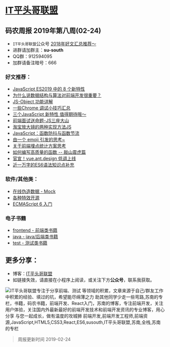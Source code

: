 
# [IT平头哥联盟](https://susouth.com/ "@IT·平头哥联盟，码农书籍，苏南的专栏")

##  码农周报 2019年第八周(02-24)

+ `IT平头哥联盟`公众号 [2018年好文汇总推荐～](https://mp.weixin.qq.com/s/-BA4X3ScSSpsZRrUCyTuBw)
+ 进群请加群主：**su-south**
+ QQ群：912594095 
+ 加群请备注暗号：666 

### 好文推荐：
+ [JavaScript ES2019 中的 8 个新特性
](https://juejin.im/post/5c6b6913e51d45209a1ca03c)
+ [为什么说数据结构与算法对前端开发很重要？](https://mp.weixin.qq.com/s/G2QRaZaM0Qy0fayCGLM8Xw)
+ [JS-Object 功能详解](https://segmentfault.com/a/1190000018252193)
+ [一些Chrome 调试小技巧汇总](https://mp.weixin.qq.com/s/aVrZUgq9C7x4Kojpa6Dz2A)
+ [三个JavaScript 新特性 值得期待哦～](https://mp.weixin.qq.com/s/FOUJ6v31OxMfcNT6jkOjzg)
+ [前端面试送命题-JS三座大山](https://mp.weixin.qq.com/s/qOHwdqScNzjoyiiS7VbIBw)
+ [淘宝放大镜的两种实现方法JS](https://segmentfault.com/a/1190000018260168)
+ [JavaScript：函数防抖与函数节流](https://segmentfault.com/a/1190000018266110)
+ [由一个 emoji 引发的思考~](https://mp.weixin.qq.com/s/R1vJkz_4OCYjeYgbs8hPgA)
+ [关于前端埋点统计方案思考](https://mp.weixin.qq.com/s/0LY_ADg9qpKEUy1FjOOf8Q)
+ [如何编写高质量的函数 -- 敲山震虎篇](https://juejin.im/post/5c6bbf0f6fb9a049ba4224fd)
+ [官宣！vue.ant.design 低调上线](https://juejin.im/post/5c6a2b1ae51d457fce015862)
+ [近一万字的ES6语法知识点补充](https://juejin.im/post/5c6234f16fb9a049a81fcca5)

### 软件/其他类：
+ [在线伪造数据 - Mock](https://easy-mock.com/)
+ [各种特效开源](https://codepen.io/)
+ [ECMAScript 6 入门](http://es6.ruanyifeng.com/#README)

### 电子书籍
+ [frontend - 前端类书籍](../frontend "前端类电子书籍整理")
+ [java - java/后端类书籍](../java "java或后端开发人员电子书籍整理")
+ [test - 测试类书籍](../test "测试人员电子书籍整理")

## 更多分享：
+ 博客：[IT平头哥联盟](https://susouth.com "IT平头哥联盟")
+ 如链接失效，请直接在小程序上阅读，或关注下方**公众号**，联系我获取。

![IT平头哥联盟专注于分享前端、测试 等领域的积累，文章来源于自己/群友工作中积累的经验、填过的坑，希望能尽绵薄之力 助其他同学少走一些弯路,苏南的专栏，书籍，码农书籍，前端开发、React入门，苏南的博客，专注前端开发，关注用户体验，关注国内外最新最好的前端开发技术和前端开发资讯的专业博客，用心分享 与您一起成长，做有温度的攻城狮 前端开发,前端开发工程师,前端资源,JavaScript,HTML5,CSS3,React,ES6,susouth,IT平头哥联盟,苏南,全栈,苏南的专栏](https://user-images.githubusercontent.com/18324563/49295841-ae197600-f4f1-11e8-80c9-53ee54ee1f86.png "IT平头哥联盟")

> 周报更新时间 2019-02-24


